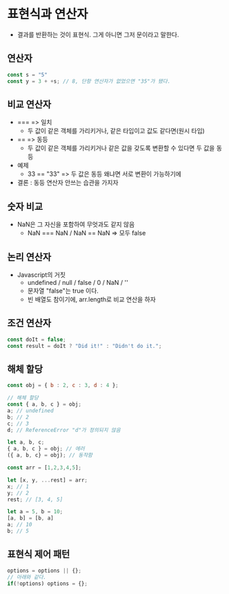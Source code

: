 # 표현식과 연산자
- 결과를 반환하는 것이 표현식. 그게 아니면 그저 문이라고 말한다.
## 연산자
```javascript
const s = "5"
const y = 3 + +s; // 8, 단항 연산자가 없었으면 "35"가 됐다.
```
## 비교 연산자
- === => 일치
  - 두 값이 같은 객체를 가리키거나, 같은 타입이고 값도 같다면(원시 타입)
- == => 동등
  - 두 값이 같은 객체를 가리키거나 같은 값을 갖도록 변환할 수 있다면 두 값을 동등
- 예제
  - 33 == "33" => 두 값은 동등 왜냐면 서로 변환이 가능하기에
- 결론 : 동등 연산자 안쓰는 습관을 가지자
## 숫자 비교
- NaN은 그 자신을 포함하여 무엇과도 같지 않음
  - NaN === NaN / NaN == NaN => 모두 false
## 논리 연산자
- Javascript의 거짓
  - undefined / null / false / 0 / NaN / ''
  - 문자열 "false"는 true 이다.
  - 빈 배열도 참이기에, arr.length로 비교 연산을 하자
## 조건 연산자
```javascript
const doIt = false;
const result = doIt ? "Did it!" : "Didn't do it.";
```
## 해체 할당
```javascript
const obj = { b : 2, c : 3, d : 4 };

// 해체 할당
const { a, b, c } = obj;
a; // undefined
b; // 2
c; // 3
d; // ReferenceError "d"가 정의되지 않음

let a, b, c;
{ a, b, c } = obj; // 에러
({ a, b, c} = obj); // 동작함

const arr = [1,2,3,4,5];

let [x, y, ...rest] = arr;
x; // 1
y; // 2
rest; // [3, 4, 5]

let a = 5, b = 10;
[a, b] = [b, a]
a; // 10
b; // 5
```
## 표현식 제어 패턴
```javascript
options = options || {};
// 아래와 같다.
if(!options) options = {};
```